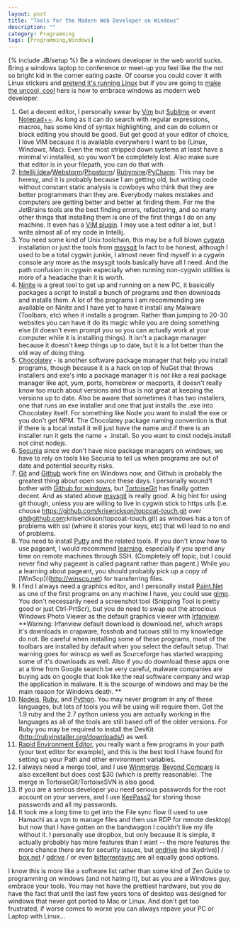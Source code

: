 ```yaml
---
layout: post
title: "Tools for the Modern Web Developer on Windows"
description: ""
category: Programming
tags: [Programming,Windows]
---
```

{% include JB/setup %}
Be a windows developer in the web world sucks.  Bring a windows laptop to conference or meet-up you feel like the
the not so bright kid in the corner eating paste.  Of course you could cover it with Linux stickers and [pretend
it's running Linux](http://dpcdpc11.deviantart.com/art/Maverick-for-Win7-194347855) but if you are going
to [make the uncool, cool](/geek%20life/2014/01/24/trying-too-hard-to-make-uncool-cool/) here is how to embrace
windows as modern web developer.

1. Get a decent editor, I personally swear by [Vim](http://www.vim.org) but [Sublime](http://www.sublimetext.com/) or
   event [Notepad++](http://notepad-plus-plus.org/). As long as it can do search with regular expressions, macros,
   has some kind of syntax highlighting, and can do column or block editing you should be good.  But get good
   at your editor of choice, I love VIM because it is available everywhere I want to be (Linux, Windows, Mac).  Even
   the most stripped down systems at least have a minimal vi installed, so you won't be completely lost.  Also make
   sure that editor is in your filepath, you can do that with
1. [Intellij Idea](http://www.jetbrains.com/idea)/[Webstorm](http://www.jetbrains.com/webstorm)/[Phpstorm](http://www.jetbrains.com/phpstorm)/
    [Rubymine](http://www.jetbrains.com/ruby)/[PyCharm](http://www.jetbrains.com/pycharm).  This may be heresy, and it
    is probably because I am getting old, but writing code without constant static analysis is cowboys who think
    that they are better programmers than they are.  Everybody makes mistakes and computers are getting better and
    better at finding them.  For me the JetBrains tools are the best finding errors, refactoring, and so many
    other things that installing them is one of the first things I do on any machine.  It even has a [VIM plugin](http://plugins.jetbrains.com/plugin/164).
    I may use a test editor a lot, but I write almost all of my code in Intellij.
1. You need some kind of Unix toolchain, this may be a full blown [cygwin](http://www.cygwin.com/) installation or just the tools from
    [msysgit](http://msysgit.github.io/)  In fact to be honest, although I used to be a total cygwin junkie, I almost
    never find myself in a cygwin console any more as the msysgit tools basically have all I need.  And the path
    confusion in cygwin especially when running non-cygwin utilities is more of a headache than it is worth.
1.  [Ninite](http://ninite.com) is a great tool to get up and running on a new PC, it basically packages a script to install
    a bunch of programs and then downloads and installs them.  A lot of the programs I am recommending are available on
    Ninite and I have yet to have it install any Malware (Toolbars, etc) when it installs a program.  Rather than
    jumping to 20-30 websites you can have it do its magic while you are doing something else (it doesn't even
    prompt you so you can actually work at your computer while it is installing things).  It isn't a package manager
    because it doesn't keep things up to date, but it is a lot better than the old way of doing thing.
1.  [Chocolatey](https://chocolatey.org/) - is another software package manager that help you install programs, though because
    it is a hack on top of NuGet that throws installers and exe's into a package manager it is not like a real package manager
    like apt, yum, ports, homebrew or macports, it doesn't really know too much about versions and thus is not great
    at keeping the versions up to date.  Also be aware that sometimes it has two installers, one that runs an exe installer
    and one that just installs the .exe into Chocolatey itself.  For something like Node you want to install the exe
    or you don't get NPM.  The Chocolatey package naming convention is that if there is a local install it will just have
    the name and if there is an installer run it gets the name + .install.  So you want to cinst nodejs.install not cinst nodejs.
1.  [Secunia](http://secunia.com/vulnerability_scanning/personal/) since we don't have nice package managers on windows, we
    have to rely on tools like Secunia to tell us when programs are out of date and potential security risks.
1. [Git](http://git-scm.com/) and [Github](http://github.com) work fine on Windows now, and Github is probably the
    greatest thing about open source these days.  I personally wound't bother with [Github for windows](http://git-scm.com/),
    but [TortoiseGit](https://code.google.com/p/tortoisegit/) has finally gotten decent.  And as stated above
    [msysgit](http://msysgit.github.io/) is really good.  A big hint for using git though, unless you are willing to
    live in cygwin stick to https urls (i.e. choose https://github.com/kriserickson/topcoat-touch.git over git@github.com:kriserickson/topcoat-touch.git)
    as windows has a ton of problems with ssl (where it stores your keys, etc) that will lead to no end of problems.
1.  You need to install [Putty](http://www.chiark.greenend.org.uk/~sgtatham/putty/) and the related tools.  If you don't know how to use
    pageant, I would recommend [learning](http://winscp.net/eng/docs/ui_pageant), especially if you spend any time on remote machines
    through SSH. (Completely off topic, but I could never find why pageant is called pageant rather than pagent.)  While
    you a learning about pageant, you should probably pick up a copy of [WinScp]((http://winscp.net) for transferring files.
1.  I find I always need a graphics editor, and I personally install [Paint.Net](http://www.getpaint.net/) as one of the first
    programs on any machine I have, you could use [gimp](http://www.gimp.org/).  You don't necessarily need a screenshot
    tool (Snipping Tool is pretty good or just Ctrl-PrtScr), but you do need to swap out the atrocious Windows Photo Viewer as
    the default graphics viewer with [Irfanview](http://www.irfanview.com/).  **Warning: Irfanview default download is download.net,
    which wraps it's downloads in crapware, fosshob and tucows still to my knowledge do not. Be careful when installing
    some of these programs, most of the toolbars are installed by default when you select the default setup.  That warning
    goes for winscp as well as Sourceforge has started wrapping some of it's downloads as well.  Also if you do download
    these apps one at a time from Google search be very careful, malware companies are buying ads on google that look
    like the real software company and wrap the application in malware.  It is the scourge of windows and may be the main
    reason for Windows death. **
1.  [Nodejs](http://nodejs.org/), [Ruby](http://rubyinstaller.org/), and [Python](http://www.python.org/downloads/windows/).  You may
    never program in any of these languages, but lots of tools you will be using will require them.  Get the 1.9 ruby and the 2.7
    python unless you are actually working in the languages as all of the tools are still based off of the older versions. For Ruby
    you may be required to install the DevKit (http://rubyinstaller.org/downloads/) as well.
1.  [Rapid Environment Editor](http://www.rapidee.com), you really want a few programs in your path (your text editor for
   example), and this is the best tool I have found for setting up your Path and other environment variables.
1.  I always need a merge tool, and I use [Winmerge](http://winmerge.org/).  [Beyond Compare](http://www.scootersoftware.com/) is
    also excellent but does cost $30 (which is pretty reasonable).  The merge in TortoiseGit/TortoiseSVN is also good.
1.  If you are a serious developer you need serious passwords for the root account on your servers, and
    I use [KeePass2](http://keepass.info/) for storing those passwords and all my passwords.
1.  It took me a long time to get into the File sync flow (I used to use Hamachi as a vpn to manage files and then use RDP
    for remote desktop) but now that I have gotten on the bandwagon I couldn't live my life without it.  I personally use
    dropbox, but only because it is simple, it actually probably has more features than I want -- the more features the
    more chance there are for security issues, but [ondrive](https://onedrive.live.com/about/en-us/) (ne skydrive)] /
    [box.net](https://www.box.com) / [gdrive](https://drive.google.com/#shared-with-me) / or even [bittorrentsync](http://www.bittorrent.com/sync)
    are all equally good options.

I know this is more like a software list rather than some kind of Zen Guide to programming on windows (and not hating it),
but as you are a Windows guy, embrace your tools.  You may not have the prettiest hardware, but you do have the fact that
until the last few years tons of desktop was designed for windows that never got ported to Mac or Linux.  And don't get too
frustrated, if worse comes to worse you can always repave your PC or Laptop with Linux...


